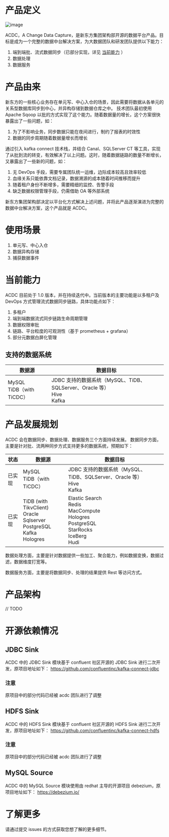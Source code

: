 # 产品定义

![image](https://user-images.githubusercontent.com/118262561/205564974-ba3a2723-7442-4602-803a-6a58fcc23802.png)

ACDC，A Change Data Capture，是新东方集团架构部开源的数据平台产品。目标是成为一个完整的数据中台解决方案，为大数据团队和研发团队提供以下能力：
1. 端到端批、流式数据同步（已部分实现，详见 [当前能力](#当前能力) ）
2. 数据处理
3. 数据服务

# 产品由来

新东方的一些核心业务存在单元写、中心入仓的场景，因此需要将数据从各单元的关系型数据库同步到中心，并异构存储到数据仓库之中。
技术团队最初使用 Apache Sqoop 以批的方式实现了这个能力。随着数据量的增长，这个方案很快暴露出了一些问题，如：

1. 为了不影响业务，同步数据只能在夜间进行，制约了报表的时效性
2. 数据的同步周期随着数据量增长而增长

通过引入 kafka connect 技术栈，并结合 Canal、SQLServer CT 等工具，实现了从批到流的转变，有效解决了以上问题。这时，随着数据链路的数量不断增长，又暴露出了一些新的问题，如：
1. 无 DevOps 手段，需要专属团队统一运维，边际成本较高且效率较低
2. 血缘关系只能依靠文档记录，数据溯源的成本随着时间推移而提升
3. 随着租户身份不断增多，需要精细的监控、告警手段
4. 缺乏数据权限管理手段，仍需借助 OA 等外部系统

新东方集团架构部决定以平台化方式解决上述问题，并将此产品逐渐演进为完整的数据中台解决方案，这个产品就是 ACDC。

# 使用场景

1. 单元写、中心入仓
2. 数据异构存储
3. 捕获数据事件

# 当前能力

ACDC 目前处于 1.0 版本，并在持续迭代中。当前版本的主要功能是以多租户及 DevOps 方式管理流式数据同步链路，具体功能点如下：
1. 多租户
2. 端到端数据流式同步链路生命周期管理
3. 数据权限审批
4. 链路、平台粒度的可观测性（基于 prometheus + grafana）
5. 部分元数据白屏化管理

## 支持的数据系统

| 数据源 | 数据目标 |
| ---- | ---- |
| MySQL <br> TiDB（with TiCDC） | JDBC 支持的数据系统（MySQL、TiDB、SQLServer、Oracle 等）<br> Hive <br> Kafka |

# 产品发展规划

ACDC 会在数据同步、数据处理、数据服务三个方面持续发展。
数据同步方面，主要是针对批、流两种同步方式支持更多的数据系统，预期如下：

| 状态 | 数据源 | 数据目标 |
| ---- | ---- | ---- |
| 已实现 | MySQL <br> TiDB（with TiCDC） | JDBC 支持的数据系统（MySQL、TiDB、SQLServer、Oracle 等）<br> Hive <br> Kafka |
| 已实现 | TiDB (with TikvClient) <br> Oracle <br> Sqlserver <br> PostgreSQL <br> Kafka <br> Hologres | Elastic Search <br> Redis <br> MacCompute <br> Hologres <br> PostgreSQL <br> StarRocks <br> IceBerg <br> Hudi |

数据处理方面，主要是针对数据提供一些加工、聚合能力，例如数据变换，数据过滤，数据维度打宽等。

数据服务方面，主要是将数据同步、处理的结果提供 Rest 等访问方式。

# 产品架构

// TODO

# 开源依赖情况

## JDBC Sink

ACDC 中的 JDBC Sink 模块基于 confluent 社区开源的 JDBC Sink 进行二次开发，原项目地址如下：
https://github.com/confluentinc/kafka-connect-jdbc

### 注意
原项目中的部分代码已经被 acdc 团队进行了调整

## HDFS Sink

ACDC 中的 HDFS Sink 模块基于 confluent 社区开源的 HDFS Sink 进行二次开发，原项目地址如下：
https://github.com/confluentinc/kafka-connect-hdfs

### 注意
原项目中的部分代码已经被 acdc 团队进行了调整

## MySQL Source

ACDC 中的 MySQL Source 模块使用由 redhat 主导的开源项目 debezium，原项目地址如下：
https://debezium.io/

# 了解更多

请通过提交 issues 的方式获取您想了解的更多细节。